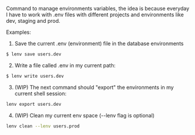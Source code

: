 
Command to manage environments variables, the idea is because everyday I have to work with .env files with different projects and environments like dev, staging and prod.

Examples:

1. Save the current .env (environment) file in the database environments
```bash
$ lenv save users.dev
```

2. Write a file called .env in my current path:
```bash
$ lenv write users.dev
```

3. (WIP) The next command should "export" the environments in my current shell session:
```bash
lenv export users.dev
```

4. (WIP) Clean my current env space (--lenv flag is optional)
```bash
lenv clean --lenv users.prod
```
